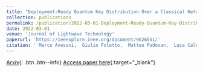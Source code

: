 ```yaml
---
title: "Deployment-Ready Quantum Key Distribution Over a Classical Network Infrastructure in Padua"
collection: publications
permalink: /publication/2022-03-01-Deployment-Ready-Quantum-Key-Distribution-Over-a-Classical-Network-Infrastructure-in-Padua
date: 2022-03-01
venue: 'Journal of Lightwave Technology'
paperurl: 'https://ieeexplore.ieee.org/document/9626551/'
citation: ' Marco Avesani,  Giulio Foletto,  Matteo Padovan,  Luca Calderaro,  Costantino Agnesi,  Elisa Bazzani,  Federico Berra,  Tommaso Bertapelle,  Francesco Picciariello,  Francesco Santagiustina,  Davide Scalcon,  Alessia Scriminich,  Andrea Stanco,  Francesco Vedovato,  Giuseppe Vallone,  Paolo Villoresi, &quot;Deployment-Ready Quantum Key Distribution Over a Classical Network Infrastructure in Padua.&quot; Journal of Lightwave Technology, 2022.'
---
```

[Arxiv](https://arxiv.org/abs/2109.13558){: .btn .btn--info}
[Access paper here](https://ieeexplore.ieee.org/document/9626551/){:target="_blank"}
